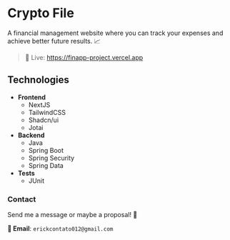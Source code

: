 # Crypto File
A financial management website where you can track your expenses and achieve better future results. 📈

> 🔴 Live: https://finapp-project.vercel.app

## Technologies
  * **Frontend**
    * NextJS
    * TailwindCSS
    * Shadcn/ui
    * Jotai
  * **Backend**
    * Java
    * Spring Boot
    * Spring Security
    * Spring Data
  * **Tests**
    * JUnit

### Contact

Send me a message or maybe a proposal! 👋

**📧 Email**: `erickcontato012@gmail.com`
